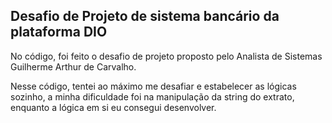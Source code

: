 ## Desafio de Projeto de sistema bancário da plataforma DIO

No código, foi feito o desafio de projeto proposto pelo Analista de Sistemas Guilherme Arthur de Carvalho.

Nesse código, tentei ao máximo me desafiar e estabelecer as lógicas sozinho, a minha dificuldade foi na manipulação da string do extrato, enquanto a lógica em si eu consegui desenvolver.

